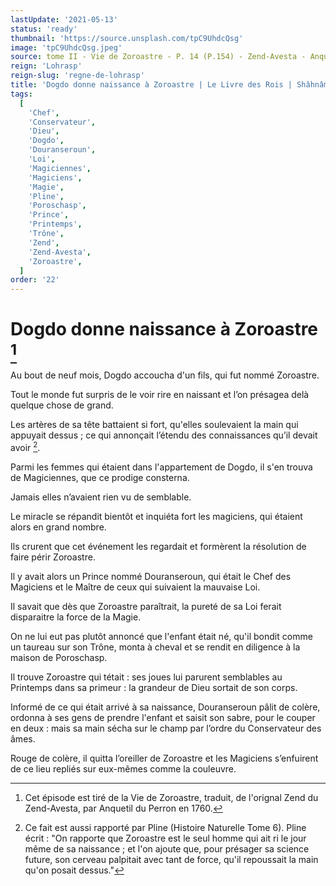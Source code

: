 ```yaml
---
lastUpdate: '2021-05-13'
status: 'ready'
thumbnail: 'https://source.unsplash.com/tpC9UhdcQsg'
image: 'tpC9UhdcQsg.jpeg'
source: tome II - Vie de Zoroastre - P. 14 (P.154) - Zend-Avesta - Anquetil du Perron
reign: 'Lohrasp'
reign-slug: 'regne-de-lohrasp'
title: 'Dogdo donne naissance à Zoroastre | Le Livre des Rois | Shâhnâmeh'
tags:
  [
    'Chef',
    'Conservateur',
    'Dieu',
    'Dogdo',
    'Douranseroun',
    'Loi',
    'Magiciennes',
    'Magiciens',
    'Magie',
    'Pline',
    'Poroschasp',
    'Prince',
    'Printemps',
    'Trône',
    'Zend',
    'Zend-Avesta',
    'Zoroastre',
  ]
order: '22'
---
```


# Dogdo donne naissance à Zoroastre [^1]

Au bout de neuf mois, Dogdo accoucha d'un fils, qui fut nommé Zoroastre.

Tout le monde fut surpris de le voir rire en naissant et l’on présagea delà quelque chose de grand.

Les artères de sa tête battaient si fort, qu'elles soulevaient la main qui appuyait dessus ; ce qui annonçait l’étendu des connaissances qu’il devait avoir [^2].

Parmi les femmes qui étaient dans l'appartement de Dogdo, il s'en trouva de Magiciennes, que ce prodige consterna.

Jamais elles n’avaient rien vu de semblable.

Le miracle se répandit bientôt et inquiéta fort les magiciens, qui étaient alors en grand nombre.

Ils crurent que cet événement les regardait et formèrent la résolution de faire périr Zoroastre.

Il y avait alors un Prince nommé Douranseroun, qui était le Chef des Magiciens et le Maître de ceux qui suivaient la mauvaise Loi.

Il savait que dès que Zoroastre paraîtrait, la pureté de sa Loi ferait disparaitre la force de la Magie.

On ne lui eut pas plutôt annoncé que l'enfant était né, qu'il bondit comme un taureau sur son Trône, monta à cheval et se rendit en diligence à la maison de Poroschasp.

Il trouve Zoroastre qui tétait : ses joues lui parurent semblables au Printemps dans sa primeur : la grandeur de Dieu sortait de son corps.

Informé de ce qui était arrivé à sa naissance, Douranseroun pâlit de colère, ordonna à ses gens de prendre l'enfant et saisit son sabre, pour le couper en deux : mais sa main sécha sur le champ par l’ordre du Conservateur des âmes.

Rouge de colère, il quitta l’oreiller de Zoroastre et les Magiciens s’enfuirent de ce lieu repliés sur eux-mêmes comme la couleuvre.

[^1]: Cet épisode est tiré de la Vie de Zoroastre, traduit, de l'orignal Zend du Zend-Avesta, par Anquetil du Perron en 1760.
[^2]: Ce fait est aussi rapporté par Pline (Histoire Naturelle Tome 6). Pline écrit : "On rapporte que Zoroastre est le seul homme qui ait ri le jour même de sa naissance ; et l'on ajoute que, pour présager sa science future, son cerveau palpitait avec tant de force, qu'il repoussait la main qu'on posait dessus."
